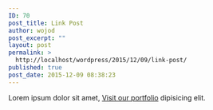 ```yaml
---
ID: 70
post_title: Link Post
author: wojod
post_excerpt: ""
layout: post
permalink: >
  http://localhost/wordpress/2015/12/09/link-post/
published: true
post_date: 2015-12-09 08:38:23
---
```

Lorem ipsum dolor sit amet,  <a href="http://themeforest.net/user/themerex/portfolio" target="_blank">Visit our portfolio</a> dipisicing elit.